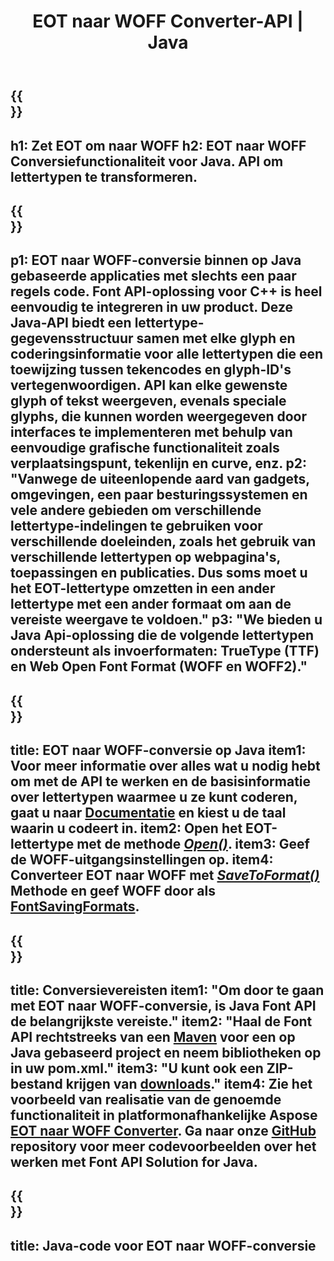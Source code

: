 ﻿---
translation: true
template: /_templates/conversion-child-java.md
title: EOT naar WOFF Converter-API | Java
description: Converteer EOT naar WOFF met behulp van Java API op Windows en Linux. Integreer deze native EOT naar WOFF-lettertypeconversiefunctionaliteit in uw eigen oplossing.
keywords: eot naar woff java api, eot2woff java-oplossing, eot naar woff java
url: /java/conversion/eot-to-woff/
family: font
platformtag: java
feature: conversion
informat: EOT
outformat: WOFF
faq: faqchild
otherformats: TTF WOFF2
---


{{<section banner>}}
---
h1: Zet EOT om naar WOFF
h2: EOT naar WOFF Conversiefunctionaliteit voor Java. API om lettertypen te transformeren.
---

{{<section overview>}}
---
p1: EOT naar WOFF-conversie binnen op Java gebaseerde applicaties met slechts een paar regels code. Font API-oplossing voor С++ is heel eenvoudig te integreren in uw product. Deze Java-API biedt een lettertype-gegevensstructuur samen met elke glyph en coderingsinformatie voor alle lettertypen die een toewijzing tussen tekencodes en glyph-ID's vertegenwoordigen. API kan elke gewenste glyph of tekst weergeven, evenals speciale glyphs, die kunnen worden weergegeven door interfaces te implementeren met behulp van eenvoudige grafische functionaliteit zoals verplaatsingspunt, tekenlijn en curve, enz.
p2: "Vanwege de uiteenlopende aard van gadgets, omgevingen, een paar besturingssystemen en vele andere gebieden om verschillende lettertype-indelingen te gebruiken voor verschillende doeleinden, zoals het gebruik van verschillende lettertypen op webpagina's, toepassingen en publicaties. Dus soms moet u het EOT-lettertype omzetten in een ander lettertype met een ander formaat om aan de vereiste weergave te voldoen."
p3: "We bieden u Java Api-oplossing die de volgende lettertypen ondersteunt als invoerformaten: TrueType (TTF) en Web Open Font Format (WOFF en WOFF2)."
---

{{<section feature1>}}
---
title: EOT naar WOFF-conversie op Java
item1: Voor meer informatie over alles wat u nodig hebt om met de API te werken en de basisinformatie over lettertypen waarmee u ze kunt coderen, gaat u naar [Documentatie](https://docs.aspose.com/font/) en kiest u de taal waarin u codeert in.
item2: Open het EOT-lettertype met de methode [*Open()*](https://reference.aspose.com/font/java/com.aspose.font/Font#open-com.aspose.font.FontDefinition-).
item3: Geef de WOFF-uitgangsinstellingen op.
item4: Converteer EOT naar WOFF met [*SaveToFormat()*](https://reference.aspose.com/font/java/com.aspose.font/Font#saveToFormat-java.io.OutputStream-com.aspose.font.FontSavingFormats-)   Methode en geef WOFF door als [FontSavingFormats](https://reference.aspose.com/font/java/com.aspose.font/FontSavingFormats).
---

{{<section feature2>}}
---
title: Conversievereisten
item1: "Om door te gaan met EOT naar WOFF-conversie, is Java Font API de belangrijkste vereiste."
item2: "Haal de Font API rechtstreeks van een [Maven](https://repository.aspose.com/webapp/#/artifacts/browse/tree/General/repo/com/aspose/aspose-font) voor een op Java gebaseerd project en neem bibliotheken op in uw pom.xml."
item3: "U kunt ook een ZIP-bestand krijgen van [downloads](https://releases.aspose.com/font/java/)."
item4: Zie het voorbeeld van realisatie van de genoemde functionaliteit in platformonafhankelijke Aspose [EOT naar WOFF Converter](https://products.aspose.app/font/conversion/eot-to-woff). Ga naar onze [GitHub](https://github.com/aspose-font/Aspose.Font-Documentation/tree/master/java-examples) repository voor meer codevoorbeelden over het werken met Font API Solution for Java.
---

{{<section codeexample>}}
---
title: Java-code voor EOT naar WOFF-conversie
---
